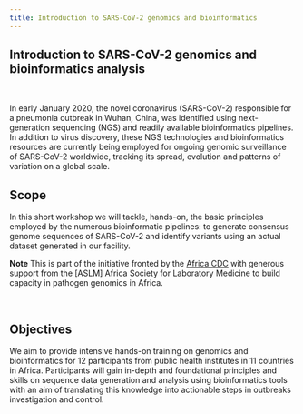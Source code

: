 ```yaml
---
title: Introduction to SARS-CoV-2 genomics and bioinformatics
---
```


## Introduction to SARS-CoV-2 genomics and bioinformatics analysis
<br>

In early January 2020, the novel coronavirus (SARS-CoV-2) responsible for a
pneumonia outbreak in Wuhan, China, was identified using next-generation
sequencing (NGS) and readily available bioinformatics pipelines. In addition to
virus discovery, these NGS technologies and bioinformatics resources are
currently being employed for ongoing genomic surveillance of SARS-CoV-2
worldwide, tracking its spread, evolution and patterns of variation on a global
scale.

## Scope
In this short workshop we will tackle, hands-on, the basic principles employed
by the numerous bioinformatic pipelines: to generate consensus genome sequences
of SARS-CoV-2 and identify variants using an actual dataset generated in our
facility.

**Note**
This is part of the initiative fronted by the [Africa
CDC](https://africacdc.org/) with generous support from the [ASLM] Africa
Society for Laboratory Medicine to build capacity in
pathogen genomics in Africa.

<br>

## Objectives

We aim to provide intensive hands-on training on genomics and bioinformatics for
12 participants from public health institutes in 11 countries in Africa.
Participants will gain in-depth and foundational principles and skills on
sequence data generation and analysis using bioinformatics tools with an aim of
translating this knowledge into actionable steps in outbreaks investigation and
control.

<br>